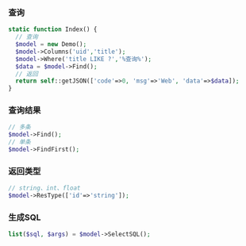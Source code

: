 ### 查询
```php
static function Index() {
  // 查询
  $model = new Demo();
  $model->Columns('uid','title');
  $model->Where('title LIKE ?','%查询%');
  $data = $model->Find();
  // 返回
  return self::getJSON(['code'=>0, 'msg'=>'Web', 'data'=>$data]);
}
```

### 查询结果
```php
// 多条
$model->Find();
// 单条
$model->FindFirst();
```

### 返回类型
```php
// string、int、float
$model->ResType(['id'=>'string']);
```

### 生成SQL
```php
list($sql, $args) = $model->SelectSQL();
```